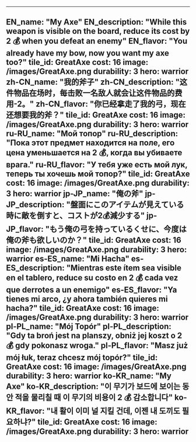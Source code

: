 ---

EN_name: "My Axe"
EN_description: "While this weapon is visible on the board, reduce its cost by 2 💰 when you defeat an enemy"
EN_flavor: "You already have my bow, now you want my axe too?"
tile_id: GreatAxe
cost: 16
image: /images/GreatAxe.png
durability: 3
hero: warrior
zh-CN_name: "我的斧子"
zh-CN_description: "这件物品在场时，每击败一名敌人就会让这件物品的费用-2。"
zh-CN_flavor: "你已经拿走了我的弓，现在还想要我的斧？"
tile_id: GreatAxe
cost: 16
image: /images/GreatAxe.png
durability: 3
hero: warrior
ru-RU_name: "Мой топор"
ru-RU_description: "Пока этот предмет находится на поле, его цена уменьшается на 2 💰, когда вы убиваете врага."
ru-RU_flavor: "У тебя уже есть мой лук, теперь ты хочешь мой топор?"
tile_id: GreatAxe
cost: 16
image: /images/GreatAxe.png
durability: 3
hero: warrior
jp-JP_name: "俺の斧"
jp-JP_description: "盤面にこのアイテムが見えている時に敵を倒すと、コストが2💰減少する"
jp-JP_flavor: "もう俺の弓を持っているくせに、今度は俺の斧も欲しいのか？"
tile_id: GreatAxe
cost: 16
image: /images/GreatAxe.png
durability: 3
hero: warrior
es-ES_name: "Mi Hacha"
es-ES_description: "Mientras este ítem sea visible en el tablero, reduce su costo en 2 💰 cada vez que derrotes a un enemigo"
es-ES_flavor: "Ya tienes mi arco, ¿y ahora también quieres mi hacha?"
tile_id: GreatAxe
cost: 16
image: /images/GreatAxe.png
durability: 3
hero: warrior
pl-PL_name: "Mój Topór"
pl-PL_description: "Gdy ta broń jest na planszy, obniż jej koszt o 2 💰 gdy pokonasz wroga."
pl-PL_flavor: "Masz już mój łuk, teraz chcesz mój topór?"
tile_id: GreatAxe
cost: 16
image: /images/GreatAxe.png
durability: 3
hero: warrior
ko-KR_name: "My Axe"
ko-KR_description: "이 무기가 보드에 보이는 동안 적을 물리칠 때 이 무기의 비용이 2 💰 감소합니다"
ko-KR_flavor: "내 활이 이미 널 지킬 건데, 이젠 내 도끼도 필요하냐?"
tile_id: GreatAxe
cost: 16
image: /images/GreatAxe.png
durability: 3
hero: warrior
---